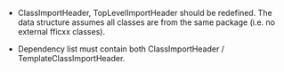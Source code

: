 * ClassImportHeader, TopLevelImportHeader should be redefined. The data structure assumes all classes
are from the same package (i.e. no external fficxx classes).

* Dependency list must contain both ClassImportHeader / TemplateClassImportHeader.
